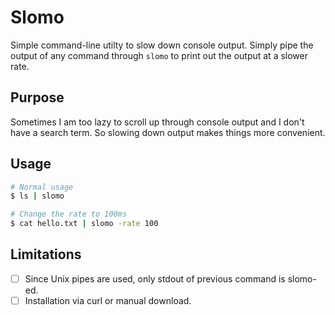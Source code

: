 # Slomo
Simple command-line utilty to slow down console output. Simply pipe the output of any command through `slomo` to print out the output at a slower rate.

## Purpose
Sometimes I am too lazy to scroll up through console output and I don't have a search term. So slowing down output makes things more convenient.

## Usage
```bash
# Normal usage
$ ls | slomo

# Change the rate to 100ms
$ cat hello.txt | slomo -rate 100
```

## Limitations
- [ ] Since Unix pipes are used, only stdout of previous command is slomo-ed.
- [ ] Installation via curl or manual download.
